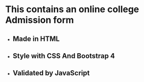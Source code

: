 # This contains an online college Admission form
* ## Made in HTML
* ## Style with CSS And Bootstrap 4 
* ## Validated by JavaScript 
